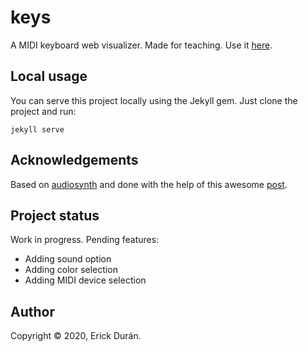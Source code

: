 # keys
A MIDI keyboard web visualizer. Made for teaching. Use it [here](https://keys.erickduran.com).

## Local usage
You can serve this project locally using the Jekyll gem. Just clone the project and run:
```
jekyll serve
```

## Acknowledgements
Based on [audiosynth](https://github.com/keithwhor/audiosynth) and done with the help of this awesome [post](https://www.smashingmagazine.com/2018/03/web-midi-api/).

## Project status
Work in progress. Pending features:
- Adding sound option
- Adding color selection
- Adding MIDI device selection

## Author
Copyright © 2020, Erick Durán.
